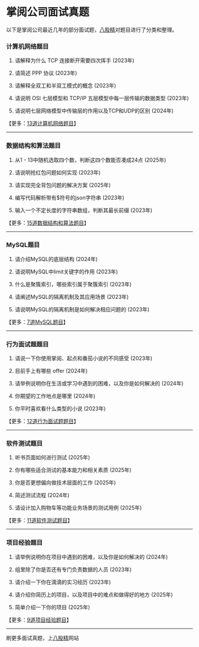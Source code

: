 # 掌阅公司面试真题

以下是掌阅公司最近几年的部分面试题，[八股精](https://www.bagujing.com)对题目进行了分类和整理。

### 计算机网络题目

1. 请解释为什么 TCP 连接断开需要四次挥手 (2023年) 

2. 请简述 PPP 协议 (2023年) 

3. 请解释全双工和半双工模式的概念 (2023年) 

4. 请说明 OSI 七层模型和 TCP/IP 五层模型中每一层传输的数据类型 (2023年) 

5. 请说明七层网络模型中传输层的作用以及TCP和UDP的区别 (2024年) 

【更多：[13道计算机网络题目](https://www.bagujing.com/companies)】


---

### 数据结构和算法题目

1. 从1 - 13中随机选取四个数，判断这四个数能否凑成24点 (2025年) 

2. 请说明抢红包问题如何实现 (2023年) 

3. 请实现完全背包问题的解决方案 (2025年) 

4. 编写代码解析带有$符号的json字符串 (2023年) 

5. 输入一个不定长度的字符串数组，判断其最长前缀 (2023年) 

【更多：[15道数据结构和算法题目](https://www.bagujing.com/companies)】


---

### MySQL题目

1. 请介绍MySQL的底层结构 (2024年) 

2. 请说明MySQL中limit关键字的作用 (2023年) 

3. 什么是聚簇索引，哪些索引属于聚簇索引 (2023年) 

4. 请阐述MySQL的隔离机制及其应用场景 (2023年) 

5. 请说明MySQL的隔离机制是如何解决相应问题的 (2023年) 

【更多：[7道MySQL题目](https://www.bagujing.com/companies)】


---

### 行为面试题题目

1. 请说一下你使用掌阅、起点和番茄小说的不同感受 (2023年) 

2. 目前手上有哪些 offer (2024年) 

3. 请举例说明你在生活或学习中遇到的困难，以及你是如何解决的 (2024年) 

4. 你期望的工作地点是哪里 (2024年) 

5. 你平时喜欢看什么类型的小说 (2023年) 

【更多：[12道行为面试题题目](https://www.bagujing.com/companies)】


---

### 软件测试题目

1. 听书页面如何进行测试 (2025年) 

2. 你有哪些适合测试的基本能力和相关素质 (2025年) 

3. 你是否更想偏向做技术层面的工作 (2025年) 

4. 简述测试流程 (2024年) 

5. 请设计加入购物车等功能业务场景的测试用例 (2025年) 

【更多：[11道软件测试题目](https://www.bagujing.com/companies)】


---

### 项目经验题目

1. 请举例说明你在项目中遇到的困难，以及你是如何解决的 (2024年) 

2. 组里除了你是否还有专门负责数据的人员 (2023年) 

3. 请介绍一下你在滴滴的实习经历 (2023年) 

4. 请介绍你简历上的项目，以及项目中的难点和做得好的地方 (2025年) 

5. 简单介绍一下你的项目 (2025年) 

【更多：[9道项目经验题目](https://www.bagujing.com/companies)】


---

刷更多面试真题，上[八股精](https://www.bagujing.com)网站